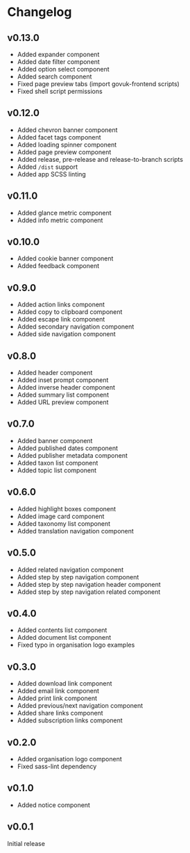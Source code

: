 # Changelog

## v0.13.0

- Added expander component
- Added date filter component
- Added option select component
- Added search component
- Fixed page preview tabs (import govuk-frontend scripts)
- Fixed shell script permissions

## v0.12.0

- Added chevron banner component
- Added facet tags component
- Added loading spinner component
- Added page preview component
- Added release, pre-release and release-to-branch scripts
- Added `/dist` support
- Added app SCSS linting

## v0.11.0

- Added glance metric component
- Added info metric component

## v0.10.0

- Added cookie banner component
- Added feedback component

## v0.9.0

- Added action links component
- Added copy to clipboard component
- Added escape link component
- Added secondary navigation component
- Added side navigation component

## v0.8.0

- Added header component
- Added inset prompt component
- Added inverse header component
- Added summary list component
- Added URL preview component

## v0.7.0

- Added banner component
- Added published dates component
- Added publisher metadata component
- Added taxon list component
- Added topic list component

## v0.6.0

- Added highlight boxes component
- Added image card component
- Added taxonomy list component
- Added translation navigation component

## v0.5.0

- Added related navigation component
- Added step by step navigation component
- Added step by step navigation header component
- Added step by step navigation related component

## v0.4.0

- Added contents list component
- Added document list component
- Fixed typo in organisation logo examples

## v0.3.0

- Added download link component
- Added email link component
- Added print link component
- Added previous/next navigation component
- Added share links component
- Added subscription links component

## v0.2.0

- Added organisation logo component
- Fixed sass-lint dependency

## v0.1.0

- Added notice component

## v0.0.1

Initial release